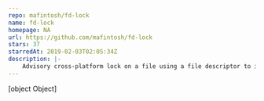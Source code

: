 ```yaml
---
repo: mafintosh/fd-lock
name: fd-lock
homepage: NA
url: https://github.com/mafintosh/fd-lock
stars: 37
starredAt: 2019-02-03T02:05:34Z
description: |-
    Advisory cross-platform lock on a file using a file descriptor to it.
---
```


[object Object]
